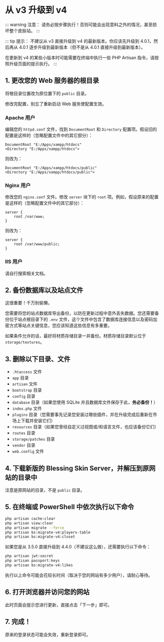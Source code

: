 # 从 v3 升级到 v4

::: warning 注意：
请务必按步骤执行！否则可能会出现意料之外的情况，甚至损坏整个皮肤站。
:::

::: tip 提示：
不建议从 v3 直接升级到 v4 的最新版本。你应该先升级到 4.0.1，然后再从 4.0.1 逐步升级到最新版本（但不是从 4.0.1 直接升级到最新版本）。

在更新到 v4 的某些小版本时可能需要在终端中执行一些 PHP Artisan 指令，请按照升级页面的提示执行。
:::

## 1. 更改您的 Web 服务器的根目录

将根目录位置改为原位置下的 `public` 目录。

修改完配置，别忘了重新启动 Web 服务使配置生效。

### Apache 用户

编辑您的 `httpd.conf` 文件，找到 `DocumentRoot` 和 `Directory` 配置项。假设旧的配置是这样的（忽略配置文件中的其它部分）：

```apacheconf
DocumentRoot "E:/Apps/xampp/htdocs"
<Directory "E:/Apps/xampp/htdocs">
```

则改为：

```apacheconf
DocumentRoot "E:/Apps/xampp/htdocs/public"
<Directory "E:/Apps/xampp/htdocs/public">
```

### Nginx 用户

修改您的 `nginx.conf` 文件。修改 `server` 块下的 `root` 项。例如，假设原来的配置是这样的（忽略配置文件中的其它部分）：

```nginx
server {
    root /var/www;
}
```

则改为：

```nginx
server {
    root /var/www/public;
}
```

### IIS 用户

请自行搜索相关文档。

## 2. 备份数据库以及站点文件

这很重要！千万别偷懒。

您需要将您的站点数据库导出备份，以防在更新过程中意外丢失数据。您还需要备份位于站点根目录下的 `.env` 文件，这个文件中包含了数据库连接信息以及密码加密方式等站点关键信息，您应该知道这些信息有多重要。

如果条件允许的话，最好将材质存储目录一并备份。材质存储目录默认位于 `storage/textures`。

## 3. 删除以下目录、文件

- `.htaccess` 文件
- `app` 目录
- `artisan` 文件
- `bootstrap` 目录
- `config` 目录
- `database` 目录（如果您使用 SQLite 并且数据库文件保存于此，**务必备份！**）
- `index.php` 文件
- `plugins` 目录（您需要事先记录您安装过哪些插件，并在升级完成后重新在市场上下载并安装它们）
- `resources` 目录（如果您曾经自定义过视图或/和语言文件，也应该备份它们）
- `routes` 目录
- `storage/patches` 目录
- `vendor` 目录
- `web.config` 文件

## 4. 下载新版的 Blessing Skin Server，并解压到原网站的目录中

注意是原网站的目录，不是 `public` 目录。

## 5. 在终端或 PowerShell 中依次执行以下命令

```sh
php artisan cache:clear
php artisan view:clear
php artisan migrate --force
php artisan bs:migrate-v4:players-table
php artisan bs:migrate-v4:closet
```

如果您是从 3.5.0 直接升级到 4.4.0（不建议这么做），还需要执行以下命令：

```sh
php artisan jwt:secret
php artisan passport:keys
php artisan bs:migrate-v4:likes
```

执行以上命令可能会花较长时间（取决于您的网站有多少用户），请耐心等待。

## 6. 打开浏览器并访问您的网站

此时页面会提示您进行更新，直接点击「下一步」即可。

## 7. 完成！

原来的登录状态可能会失效，重新登录即可。
